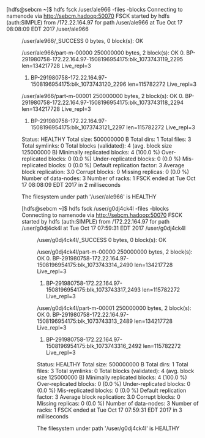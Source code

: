 [hdfs@sebcm ~]$ hdfs fsck /user/ale966 -files -blocks 
Connecting to namenode via http://sebcm.hadoop:50070
FSCK started by hdfs (auth:SIMPLE) from /172.22.164.97 for path /user/ale966 at Tue Oct 17 08:08:09 EDT 2017
/user/ale966 <dir>
/user/ale966/_SUCCESS 0 bytes, 0 block(s):  OK

/user/ale966/part-m-00000 250000000 bytes, 2 block(s):  OK
0. BP-291980758-172.22.164.97-1508196954175:blk_1073743119_2295 len=134217728 Live_repl=3
1. BP-291980758-172.22.164.97-1508196954175:blk_1073743120_2296 len=115782272 Live_repl=3

/user/ale966/part-m-00001 250000000 bytes, 2 block(s):  OK
0. BP-291980758-172.22.164.97-1508196954175:blk_1073743118_2294 len=134217728 Live_repl=3
1. BP-291980758-172.22.164.97-1508196954175:blk_1073743121_2297 len=115782272 Live_repl=3

Status: HEALTHY
 Total size:    500000000 B
 Total dirs:    1
 Total files:   3
 Total symlinks:                0
 Total blocks (validated):      4 (avg. block size 125000000 B)
 Minimally replicated blocks:   4 (100.0 %)
 Over-replicated blocks:        0 (0.0 %)
 Under-replicated blocks:       0 (0.0 %)
 Mis-replicated blocks:         0 (0.0 %)
 Default replication factor:    3
 Average block replication:     3.0
 Corrupt blocks:                0
 Missing replicas:              0 (0.0 %)
 Number of data-nodes:          3
 Number of racks:               1
FSCK ended at Tue Oct 17 08:08:09 EDT 2017 in 2 milliseconds


The filesystem under path '/user/ale966' is HEALTHY




[hdfs@sebcm ~]$ hdfs fsck /user/g0dj4ck4l -files -blocks 
Connecting to namenode via http://sebcm.hadoop:50070
FSCK started by hdfs (auth:SIMPLE) from /172.22.164.97 for path /user/g0dj4ck4l at Tue Oct 17 07:59:31 EDT 2017
/user/g0dj4ck4l <dir>
/user/g0dj4ck4l/_SUCCESS 0 bytes, 0 block(s):  OK

/user/g0dj4ck4l/part-m-00000 250000000 bytes, 2 block(s):  OK
0. BP-291980758-172.22.164.97-1508196954175:blk_1073743314_2490 len=134217728 Live_repl=3
1. BP-291980758-172.22.164.97-1508196954175:blk_1073743317_2493 len=115782272 Live_repl=3

/user/g0dj4ck4l/part-m-00001 250000000 bytes, 2 block(s):  OK
0. BP-291980758-172.22.164.97-1508196954175:blk_1073743313_2489 len=134217728 Live_repl=3
1. BP-291980758-172.22.164.97-1508196954175:blk_1073743316_2492 len=115782272 Live_repl=3

Status: HEALTHY
 Total size:    500000000 B
 Total dirs:    1
 Total files:   3
 Total symlinks:                0
 Total blocks (validated):      4 (avg. block size 125000000 B)
 Minimally replicated blocks:   4 (100.0 %)
 Over-replicated blocks:        0 (0.0 %)
 Under-replicated blocks:       0 (0.0 %)
 Mis-replicated blocks:         0 (0.0 %)
 Default replication factor:    3
 Average block replication:     3.0
 Corrupt blocks:                0
 Missing replicas:              0 (0.0 %)
 Number of data-nodes:          3
 Number of racks:               1
FSCK ended at Tue Oct 17 07:59:31 EDT 2017 in 3 milliseconds


The filesystem under path '/user/g0dj4ck4l' is HEALTHY

